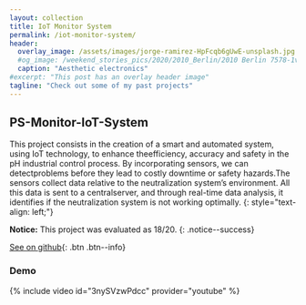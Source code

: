 ```yaml
---
layout: collection
title: IoT Monitor System
permalink: /iot-monitor-system/
header:
  overlay_image: /assets/images/jorge-ramirez-HpFcqb6gUwE-unsplash.jpg
  #og_image: /weekend_stories_pics/2020/2010_Berlin/2010 Berlin 7578-1v (02. Okt. 2020).jpg
  caption: "Aesthetic electronics"
#excerpt: "This post has an overlay header image"
tagline: "Check out some of my past projects"
---
```


## PS-Monitor-IoT-System

This project consists in the creation of a smart and automated system, using IoT technology, to enhance theefficiency, accuracy and safety in the pH industrial control process. By incorporating sensors, we can detectproblems before they lead to costly downtime or safety hazards.The sensors collect data relative to the neutralization system’s environment. All this data is sent to a centralserver, and through real-time data analysis, it identifies if the neutralization system is not working optimally.
{: style="text-align: left;"}

**Notice:** This project was evaluated as 18/20.
{: .notice--success}

[See on github](https://github.com/MiguelRocha2001/PS-Monitor-IoT-System){: .btn .btn--info}


### Demo
{% include video id="3nySVzwPdcc" provider="youtube" %}
